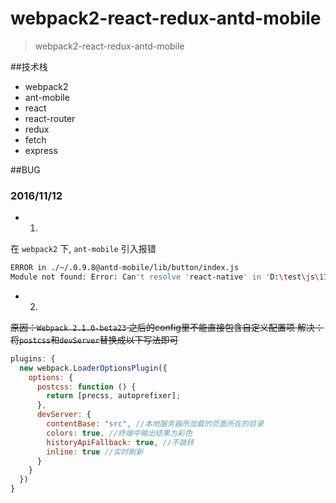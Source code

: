 # webpack2-react-redux-antd-mobile

> webpack2-react-redux-antd-mobile

##技术栈

- webpack2
- ant-mobile
- react
- react-router
- redux
- fetch
- express

##BUG

### 2016/11/12

- 1. 
在 `webpack2` 下, `ant-mobile` 引入报错

```sh
ERROR in ./~/.0.9.8@antd-mobile/lib/button/index.js
Module not found: Error: Can't resolve 'react-native' in 'D:\test\js\1112\react-redux-antd-mobile\node_modules\.0.9.8@antd-mobile\lib\button'
```

- 2.
~~原因：`Webpack 2.1.0-beta23` 之后的config里不能直接包含自定义配置项
解决：将`postcss`和`devServer`替换成以下写法即可~~

```js
plugins: {
  new webpack.LoaderOptionsPlugin({
    options: {
      postcss: function () {
        return [precss, autoprefixer];
      },
      devServer: {
        contentBase: "src", //本地服务器所加载的页面所在的目录
        colors: true, //终端中输出结果为彩色
        historyApiFallback: true, //不跳转
        inline: true //实时刷新
      }
    }
  })
}
```
